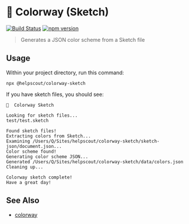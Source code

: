 # 🎨 Colorway (Sketch)

[![Build Status](https://travis-ci.org/helpscout/colorway-sketch.svg?branch=master)](https://travis-ci.org/helpscout/colorway-sketch)
[![npm version](https://badge.fury.io/js/%40helpscout%2Fcolorway-sketch.svg)](https://badge.fury.io/js/%40helpscout%2Fcolorway-sketch)

> Generates a JSON color scheme from a Sketch file

## Usage

Within your project directory, run this command:

```
npx @helpscout/colorway-sketch
```

If you have sketch files, you should see:

```
🎨  Colorway Sketch

Looking for sketch files...
test/test.sketch

Found sketch files!
Extracting colors from Sketch...
Examining /Users/Q/Sites/helpscout/colorway-sketch/sketch-json/document.json...
Color scheme found!
Generating color scheme JSON...
Generated /Users/Q/Sites/helpscout/colorway-sketch/data/colors.json
Cleaning up...

Colorway sketch complete!
Have a great day!
```

## See Also

- [colorway](https://github.com/helpscout/colorway)
